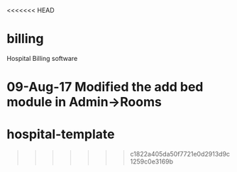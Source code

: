 <<<<<<< HEAD
# billing
Hospital Billing software

09-Aug-17
	Modified the add bed module in Admin->Rooms
=======
# hospital-template
>>>>>>> c1822a405da50f7721e0d2913d9c1259c0e3169b
